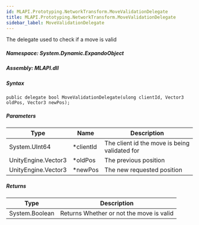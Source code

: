```yaml
---  
id: MLAPI.Prototyping.NetworkTransform.MoveValidationDelegate  
title: MLAPI.Prototyping.NetworkTransform.MoveValidationDelegate
sidebar_label: MoveValidationDelegate
---
```


<div class="markdown level0 summary">

The delegate used to check if a move is valid

</div>

<div class="markdown level0 conceptual">

</div>

##### **Namespace**: System.Dynamic.ExpandoObject

##### **Assembly**: MLAPI.dll

##### Syntax

    public delegate bool MoveValidationDelegate(ulong clientId, Vector3 oldPos, Vector3 newPos);

##### Parameters

| Type                | Name       | Description                                   |
|---------------------|------------|-----------------------------------------------|
| System.UInt64       | \*clientId | The client id the move is being validated for |
| UnityEngine.Vector3 | \*oldPos   | The previous position                         |
| UnityEngine.Vector3 | \*newPos   | The new requested position                    |

##### Returns

| Type           | Description                              |
|----------------|------------------------------------------|
| System.Boolean | Returns Whether or not the move is valid |
